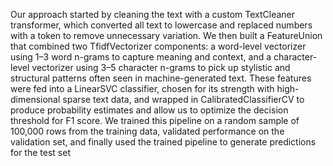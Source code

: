 Our approach started by cleaning the text with a custom TextCleaner transformer, which converted all text to lowercase and replaced numbers with a <NUM> token to remove unnecessary variation. We then built a FeatureUnion that combined two TfidfVectorizer components: a word-level vectorizer using 1–3 word n-grams to capture meaning and context, and a character-level vectorizer using 3–5 character n-grams to pick up stylistic and structural patterns often seen in machine-generated text. These features were fed into a LinearSVC classifier, chosen for its strength with high-dimensional sparse text data, and wrapped in CalibratedClassifierCV to produce probability estimates and allow us to optimize the decision threshold for F1 score. We trained this pipeline on a random sample of 100,000 rows from the training data, validated performance on the validation set, and finally used the trained pipeline to generate predictions for the test set
